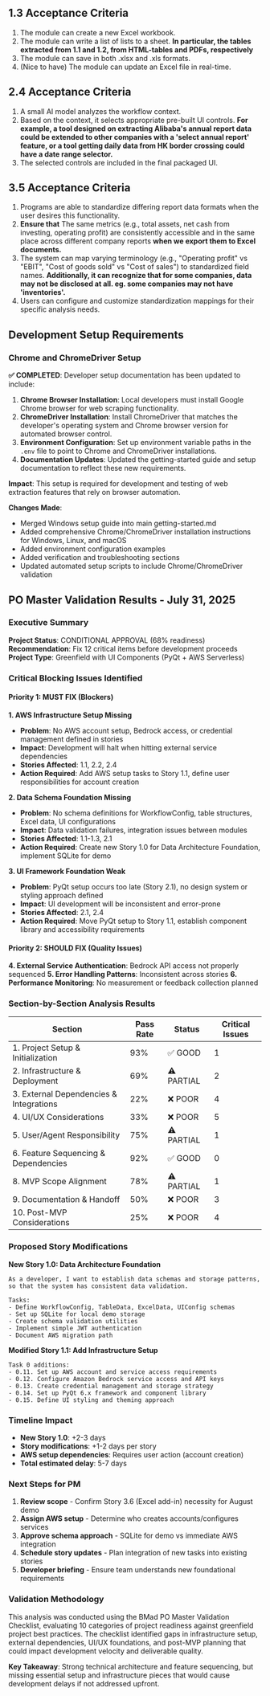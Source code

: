 ## 1.3 Acceptance Criteria

1. The module can create a new Excel workbook.
2. The module can write a list of lists to a sheet. **In particular, the tables extracted from 1.1 and 1.2, from HTML-tables and PDFs, respectively**
3. The module can save in both .xlsx and .xls formats. 
4. (Nice to have) The module can update an Excel file in real-time.

## 2.4 Acceptance Criteria

1. A small AI model analyzes the workflow context.
2. Based on the context, it selects appropriate pre-built UI controls. **For example, a tool designed on extracting Alibaba's annual report data could be extended to other companies with a 'select annual report' feature, or a tool getting daily data from HK border crossing could have a date range selector.**
3. The selected controls are included in the final packaged UI.

## 3.5 Acceptance Criteria

1. Programs are able to standardize differing report data formats when the user desires this functionality.
2. **Ensure that** The same metrics (e.g., total assets, net cash from investing, operating profit) are consistently accessible and in the same place across different company reports **when we export them to Excel documents.**
3. The system can map varying terminology (e.g., "Operating profit" vs "EBIT", "Cost of goods sold" vs "Cost of sales") to standardized field names. **Additionally, it can recognize that for some companies, data may not be disclosed at all. eg. some companies may not have 'inventories'.**
4. Users can configure and customize standardization mappings for their specific analysis needs.

## Development Setup Requirements

### Chrome and ChromeDriver Setup

**✅ COMPLETED**: Developer setup documentation has been updated to include:

1. **Chrome Browser Installation**: Local developers must install Google Chrome browser for web scraping functionality.
2. **ChromeDriver Installation**: Install ChromeDriver that matches the developer's operating system and Chrome browser version for automated browser control.
3. **Environment Configuration**: Set up environment variable paths in the `.env` file to point to Chrome and ChromeDriver installations.
4. **Documentation Updates**: Updated the getting-started guide and setup documentation to reflect these new requirements.

**Impact**: This setup is required for development and testing of web extraction features that rely on browser automation.

**Changes Made**:
- Merged Windows setup guide into main getting-started.md
- Added comprehensive Chrome/ChromeDriver installation instructions for Windows, Linux, and macOS
- Added environment configuration examples
- Added verification and troubleshooting sections
- Updated automated setup scripts to include Chrome/ChromeDriver validation

## PO Master Validation Results - July 31, 2025

### Executive Summary

**Project Status**: CONDITIONAL APPROVAL (68% readiness)
**Recommendation**: Fix 12 critical items before development proceeds
**Project Type**: Greenfield with UI Components (PyQt + AWS Serverless)

### Critical Blocking Issues Identified

#### Priority 1: MUST FIX (Blockers)

**1. AWS Infrastructure Setup Missing**
- **Problem**: No AWS account setup, Bedrock access, or credential management defined in stories
- **Impact**: Development will halt when hitting external service dependencies
- **Stories Affected**: 1.1, 2.2, 2.4
- **Action Required**: Add AWS setup tasks to Story 1.1, define user responsibilities for account creation

**2. Data Schema Foundation Missing**
- **Problem**: No schema definitions for WorkflowConfig, table structures, Excel data, UI configurations
- **Impact**: Data validation failures, integration issues between modules
- **Stories Affected**: 1.1-1.3, 2.1
- **Action Required**: Create new Story 1.0 for Data Architecture Foundation, implement SQLite for demo

**3. UI Framework Foundation Weak**
- **Problem**: PyQt setup occurs too late (Story 2.1), no design system or styling approach defined
- **Impact**: UI development will be inconsistent and error-prone
- **Stories Affected**: 2.1, 2.4
- **Action Required**: Move PyQt setup to Story 1.1, establish component library and accessibility requirements

#### Priority 2: SHOULD FIX (Quality Issues)

**4. External Service Authentication**: Bedrock API access not properly sequenced
**5. Error Handling Patterns**: Inconsistent across stories
**6. Performance Monitoring**: No measurement or feedback collection planned

### Section-by-Section Analysis Results

| Section | Pass Rate | Status | Critical Issues |
|---------|----------|--------|----------------|
| 1. Project Setup & Initialization | 93% | ✅ GOOD | 1 |
| 2. Infrastructure & Deployment | 69% | ⚠️ PARTIAL | 2 |
| 3. External Dependencies & Integrations | 22% | ❌ POOR | 4 |
| 4. UI/UX Considerations | 33% | ❌ POOR | 5 |
| 5. User/Agent Responsibility | 75% | ⚠️ PARTIAL | 1 |
| 6. Feature Sequencing & Dependencies | 92% | ✅ GOOD | 0 |
| 8. MVP Scope Alignment | 78% | ⚠️ PARTIAL | 1 |
| 9. Documentation & Handoff | 50% | ❌ POOR | 3 |
| 10. Post-MVP Considerations | 25% | ❌ POOR | 4 |

### Proposed Story Modifications

**New Story 1.0: Data Architecture Foundation**
```
As a developer, I want to establish data schemas and storage patterns,
so that the system has consistent data validation.

Tasks:
- Define WorkflowConfig, TableData, ExcelData, UIConfig schemas
- Set up SQLite for local demo storage  
- Create schema validation utilities
- Implement simple JWT authentication
- Document AWS migration path
```

**Modified Story 1.1: Add Infrastructure Setup**
```
Task 0 additions:
- 0.11. Set up AWS account and service access requirements
- 0.12. Configure Amazon Bedrock service access and API keys
- 0.13. Create credential management and storage strategy
- 0.14. Set up PyQt 6.x framework and component library
- 0.15. Define UI styling and theming approach
```

### Timeline Impact

- **New Story 1.0**: +2-3 days
- **Story modifications**: +1-2 days per story
- **AWS setup dependencies**: Requires user action (account creation)
- **Total estimated delay**: 5-7 days

### Next Steps for PM

1. **Review scope** - Confirm Story 3.6 (Excel add-in) necessity for August demo
2. **Assign AWS setup** - Determine who creates accounts/configures services  
3. **Approve schema approach** - SQLite for demo vs immediate AWS integration
4. **Schedule story updates** - Plan integration of new tasks into existing stories
5. **Developer briefing** - Ensure team understands new foundational requirements

### Validation Methodology

This analysis was conducted using the BMad PO Master Validation Checklist, evaluating 10 categories of project readiness against greenfield project best practices. The checklist identified gaps in infrastructure setup, external dependencies, UI/UX foundations, and post-MVP planning that could impact development velocity and deliverable quality.

**Key Takeaway**: Strong technical architecture and feature sequencing, but missing essential setup and infrastructure pieces that would cause development delays if not addressed upfront.